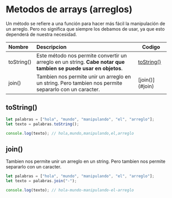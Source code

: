 # Metodos de arrays (arreglos)

Un método se refiere a una función para hacer más fácil la manipulación de un arreglo. Pero no significa que siempre los debamos de usar, ya que esto dependerá de nuestra necesidad.

| Nombre     | Descripcion                                                                                                     | Codigo                  |
| :--------- | :-------------------------------------------------------------------------------------------------------------- | ----------------------- |
| toString() | Este método nos permite convertir un arreglo en un string. **Cabe notar que tambien se puede usar en objetos**. | [toString()](#toString) |
| join()     | Tambien nos permite unir un arreglo en un string. Pero tambien nos permite separarlo con un caracter.           | [join()] (#join)        |

## toString()

```javascript
let palabras = ["hola", "mundo", "manipulando", "el", "arreglo"];
let texto = palabras.toString();

console.log(texto); // hola,mundo,manipulando,el,arreglo
```

## join()

Tambien nos permite unir un arreglo en un string. Pero tambien nos permite separarlo con un caracter.

```javascript
let palabras = ["hola", "mundo", "manipulando", "el", "arreglo"];
let texto = palabras.join("-");

console.log(texto); // hola-mundo-manipulando-el-arreglo
```
